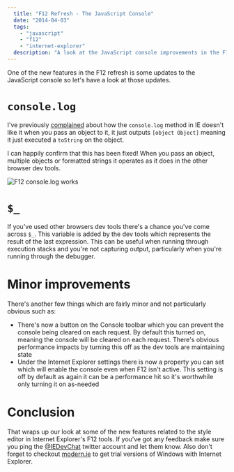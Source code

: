 ```yaml
---
  title: "F12 Refresh - The JavaScript Console"
  date: "2014-04-03"
  tags: 
    - "javascript"
    - "f12"
    - "internet-explorer"
  description: "A look at the JavaScript console improvements in the F12 tooling refresh"
---
```


One of the new features in the F12 refresh is some updates to the JavaScript console so let's have a look at those updates.

# `console.log`

I've previously [complained](http://www.aaron-powell.com/posts/2013-01-14-ie10-console-thoughts.html) about how the `console.log` method in IE doesn't like it when you pass an object to it, it just outputs `[object Object]` meaning it just executed a `toString` on the object.

I can happily confirm that this has been fixed! When you pass an object, multiple objects or formatted strings it operates as it does in the other browser dev tools.

![F12 console.log works](/get/f1-refresh-console-log.gif)

# `$_`

If you've used other browsers dev tools there's a chance you've come across `$_`. This variable is added by the dev tools which represents the result of the last expression. This can be useful when running through execution stacks and you're not capturing output, particularly when you're running through the debugger.

# Minor improvements

There's another few things which are fairly minor and not particularly obvious such as:

* There's now a button on the Console toolbar which you can prevent the console being cleared on each request. By default this turned on, meaning the console will be cleared on each request. There's obvious performance impacts by turning this off as the dev tools are maintaining state
* Under the Internet Explorer settings there is now a property you can set which will enable the console even when F12 isn't active. This setting is off by default as again it can be a performance hit so it's worthwhile only turning it on as-needed

# Conclusion

That wraps up our look at some of the new features related to the style editor in Internet Explorer's F12 tools. If you've got any feedback make sure you ping the [@IEDevChat](http://twitter.com/iedevchat) twitter account and let them know. Also don't forget to checkout [modern.ie](http://modern.ie) to get trial versions of Windows with Internet Explorer.
